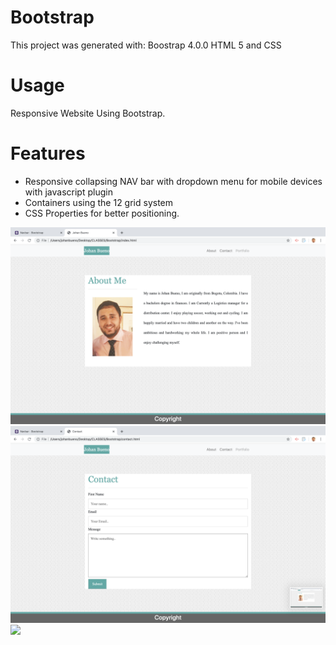
# Bootstrap

This project was generated with:
Boostrap 4.0.0
HTML 5 and CSS

# Usage 

Responsive Website Using Bootstrap.

# Features
* Responsive collapsing NAV bar with dropdown menu for mobile devices with javascript plugin
* Containers using the 12 grid system
* CSS Properties for better positioning.

<img src="/assets/images/Screen Shot 2019-10-26 at 8.48.59 PM.png">
<img src="/assets/images/Screen Shot 2019-10-26 at 8.49.02 PM.png">
<img src="/assets/images/Screen Shot 2019-10-26 at 8.49.29 PM.png">





